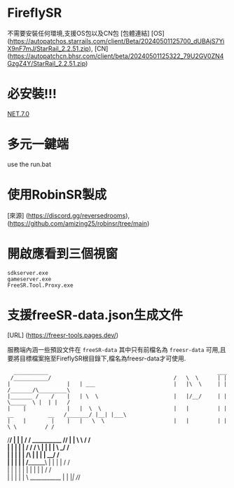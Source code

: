 # FireflySR
不需要安裝任何環境,支援OS包以及CN包
[包體連結]
[OS] (https://autopatchos.starrails.com/client/Beta/20240501125700_dUBAjS7YiX9nF7mJ/StarRail_2.2.51.zip),
[CN] (https://autopatchcn.bhsr.com/client/beta/20240501125322_79U2GV0ZN4GzgZ4Y/StarRail_2.2.51.zip)

# 必安裝!!! #
[NET.7.0](https://dotnet.microsoft.com/en-us/download/dotnet/thank-you/sdk-7.0.315-windows-x64-installer)

# 多元一鍵端
use the run.bat

# 使用RobinSR製成
[來源] (https://discord.gg/reversedrooms),
(https://github.com/amizing25/robinsr/tree/main)

# 開啟應看到三個視窗
    sdkserver.exe
    gameserver.exe
    FreeSR.Tool.Proxy.exe

# 支援freeSR-data.json生成文件
[URL] (https://freesr-tools.pages.dev/)

服務端內涵一些預設文件在 `freeSR-data` 其中只有前檔名為 `freesr-data` 可用,且要將目標檔案拖至FireflySR根目錄下,檔名為freesr-data才可使用.


      ___________                                                      ___
     /___________/                                       /   \  \      | |                                    
    |                  |   | ___                         |   |\  \     | |                         /_______/\_________\
    |_______ /    /    |   | \  \                        |   |/__/     | |                         \_____  \ |  | |   /                 
    |    |             |   |  \  \                       |   |         | |       __           __   /_______/ |__| |___\                          
    |    |        |    |   |   \  \                      |   |         | |       \ \         / /                                   
/____________/    |    |   |   /  /    __________     /__________/     | |        \ \       / /                                    
    |    |        |    |   |  /  /    /          \       |   |         | |         \ \_____/ /                      
    |    |        |    |   |         /____________\      |   |         | |          \_\___/ /                      
    |    |        |    |   |        /______________\     |   |         | |               / /                  
    |    |        |    |   |        |                    |   |         | |              / /               
    |    |        |    |   |         \ ___________       |   |         |_|             /_/ 
    